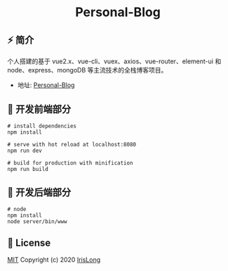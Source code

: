 <div align="center">
  <h1>Personal-Blog</h1>
</div>

## ⚡ 简介

个人搭建的基于 vue2.x、vue-cli、vuex、axios、vue-router、element-ui 和 node、express、mongoDB 等主流技术的全栈博客项目。

- 地址: [Personal-Blog](https://github.com/5Iris5/Personal-Blog)

## 🚀 开发前端部分

```
# install dependencies
npm install

# serve with hot reload at localhost:8080
npm run dev

# build for production with minification
npm run build
```

## 🚀 开发后端部分

```
# node
npm install
node server/bin/www
```

## 📄 License

[MIT](./LICENSE)
Copyright (c) 2020 [IrisLong](https://github.com/5Iris5)
